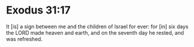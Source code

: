 # Exodus 31:17

It [is] a sign between me and the children of Israel for ever: for [in] six days the LORD made heaven and earth, and on the seventh day he rested, and was refreshed.